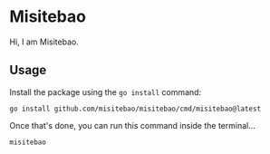 # Misitebao

Hi, I am Misitebao.

## Usage

Install the package using the `go install` command:

```shell
go install github.com/misitebao/misitebao/cmd/misitebao@latest
```

Once that's done, you can run this command inside the terminal...

```shell
misitebao
```
